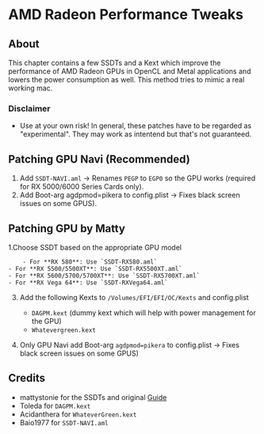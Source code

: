# AMD Radeon Performance Tweaks

## About
This chapter contains a few SSDTs and a Kext which improve the performance of AMD Radeon GPUs in OpenCL and Metal applications and lowers the power consumption as well. This method tries to mimic a real working mac.

### Disclaimer
- Use at your own risk! In general, these patches have to be regarded as "experimental". They may work as intentend but that's not guaranteed. 

## Patching GPU Navi (Recommended)

1. Add `SSDT-NAVI.aml` &rarr; Renames `PEGP` to `EGP0` so the GPU works (required for RX 5000/6000 Series Cards only).
2. Add Boot-arg agdpmod=pikera to config.plist → Fixes black screen issues on some GPUS).


## Patching GPU by Matty

1.Choose SSDT based on the appropriate GPU model

        - For **RX 580**: Use `SSDT-RX580.aml`
	- For **RX 5500/5500XT**: Use `SSDT-RX5500XT.aml` 
	- For **RX 5600/5700/5700XT**: Use `SSDT-RX5700XT.aml`
	- For **RX Vega 64**: Use `SSDT-RXVega64.aml`
	
3. Add the following Kexts to `/Volumes/EFI/EFI/OC/Kexts` and config.plist

	- `DAGPM.kext` (dummy kext which will help with power management for the GPU)
	- `Whatevergreen.kext`

4. Only GPU Navi add Boot-arg `agdpmod=pikera` to config.plist &rarr; Fixes black screen issues on some GPUS)

## Credits
- mattystonie for the SSDTs and original [Guide](https://www.tonymacx86.com/threads/amd-radeon-performance-enhanced-ssdt.296555/)
- Toleda for `DAGPM.kext`
- Acidanthera for `WhateverGreen.kext`
- Baio1977 for `SSDT-NAVI.aml`
 
